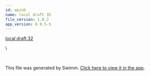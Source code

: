 ```yaml
---
id: wpinb
name: local draft 35
file_version: 1.0.2
app_version: 0.9.5-5
---
```


[local draft 32](local-draft-32.hw1t0.sw.md)

\\

<br/>

This file was generated by Swimm. [Click here to view it in the app](http://localhost:5003/repos/Z2l0aHViJTNBJTNBYXplcm90aGNvcmUtd290bGslM0ElM0FtYW96U3dpbW0=/docs/wpinb).